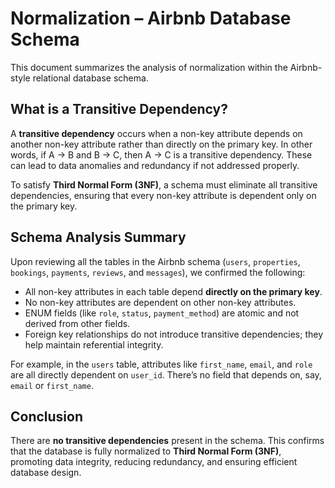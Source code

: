 #  Normalization – Airbnb Database Schema

This document summarizes the analysis of normalization within the Airbnb-style relational database schema.

##  What is a Transitive Dependency?

A **transitive dependency** occurs when a non-key attribute depends on another non-key attribute rather than directly on the primary key. In other words, if A → B and B → C, then A → C is a transitive dependency. These can lead to data anomalies and redundancy if not addressed properly.

To satisfy **Third Normal Form (3NF)**, a schema must eliminate all transitive dependencies, ensuring that every non-key attribute is dependent only on the primary key.

##  Schema Analysis Summary

Upon reviewing all the tables in the Airbnb schema (`users`, `properties`, `bookings`, `payments`, `reviews`, and `messages`), we confirmed the following:

- All non-key attributes in each table depend **directly on the primary key**.
- No non-key attributes are dependent on other non-key attributes.
- ENUM fields (like `role`, `status`, `payment_method`) are atomic and not derived from other fields.
- Foreign key relationships do not introduce transitive dependencies; they help maintain referential integrity.

For example, in the `users` table, attributes like `first_name`, `email`, and `role` are all directly dependent on `user_id`. There’s no field that depends on, say, `email` or `first_name`.

##  Conclusion

There are **no transitive dependencies** present in the schema. This confirms that the database is fully normalized to **Third Normal Form (3NF)**, promoting data integrity, reducing redundancy, and ensuring efficient database design.

